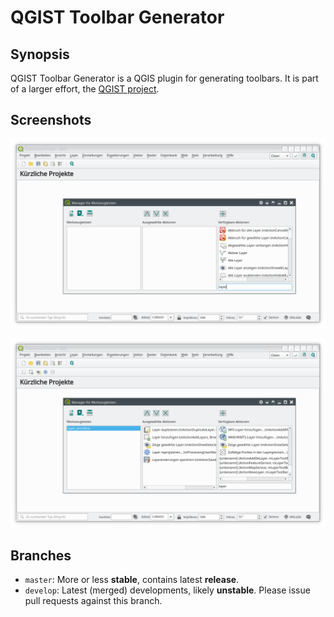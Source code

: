 # QGIST Toolbar Generator

## Synopsis

QGIST Toolbar Generator is a QGIS plugin for generating toolbars.
It is part of a larger effort, the [QGIST project](http://www.qgist.org).

## Screenshots

![Before ...](https://github.com/qgist/toolbargenerator/blob/master/docs/before.png?raw=true "Before ...")

![... and after a new toolbar has been created.](https://github.com/qgist/toolbargenerator/blob/master/docs/after.png?raw=true "... and after a new toolbar has been created.")

## Branches

* `master`: More or less **stable**, contains latest **release**.
* `develop`: Latest (merged) developments, likely **unstable**. Please issue pull requests against this branch.
